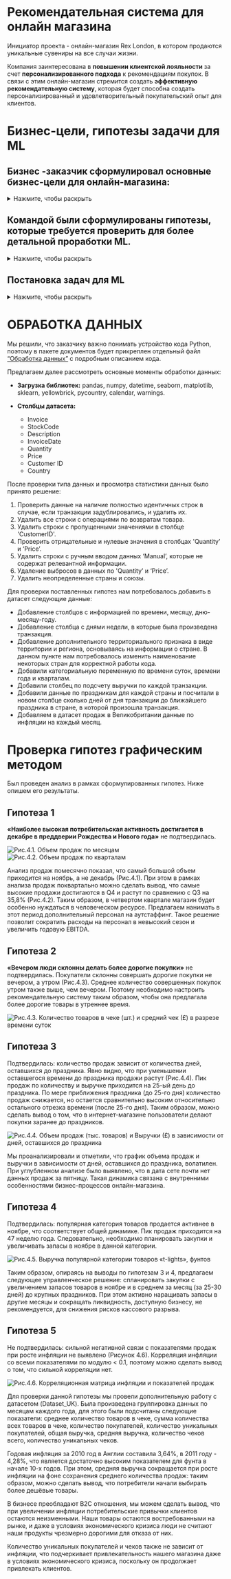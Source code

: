 # Рекомендательная система для онлайн магазина
Инициатор проекта - онлайн-магазин Rex London, в котором продаются уникальные сувениры на все случаи жизни.

Компания заинтересована в **повышении клиентской лояльности** за счет **персонализированного подхода** к рекомендациям покупок. В связи с этим онлайн-магазин стремится создать **эффективную рекомендательную систему**, которая будет способна создать персонализированный и удовлетворительный покупательский опыт для клиентов.

# Бизнес-цели, гипотезы задачи для ML
 
## Бизнес -заказчик сформулировал основные бизнес-цели для онлайн-магазина:
<details>
<summary>Нажмите, чтобы раскрыть</summary>
 
1. **Рост объема продаж** за счет увеличения:
-  	среднего количества покупок;
-  	среднего чека покупок;
-  	количества возвращений пользователей на сайт. 
3. **Оптимизация закупок** во времени: уменьшение лишних запасов и снижение риска низкой ликвидности (кассового разрыва).
4. **Рост EBITDA** за счет оптимизации расходов на человеческие ресурсы в течение года.

</details>

## Командой были сформулированы гипотезы, которые требуется проверить для более детальной проработки ML.

<details>
<summary>Нажмите, чтобы раскрыть</summary>

| №  | Гипотеза | Как будем проверять | Метод |
|----|----------|---------------------|-------|
| 1  | **Гипотеза 1:** Наиболее высокая потребительская активность достигается в декабре в преддверии Рождества и Нового года. Необходимо выровнять загрузку человеческих ресурсов магазина и нанять дополнительный персонал на упаковку и отправку товаров в декабре или определить иные пиковые сезоны. | Сравнить объемы продаж по месяцам | Аналитический и графический метод (Power BI) |
| 2  | **Гипотеза 2:** Вечером люди склонны делать более дорогие покупки. Это происходит из-за снижения фокуса и внимания после количества принимаемых решений днем. Рекомендательная система будет предлагать более дорогие альтернативы и сопутствующие товары в вечернее время для увеличения среднего чека. | Сравнить количество покупок в чеке в разрезе времени суток, сравнить средний чек в разрезе времени суток | Аналитический и графический метод (Power BI) |
| 3  | **Гипотеза 3:** Продажи (в объемах и в выручке) увеличиваются за некоторое время до праздников. Необходимо проанализировать динамику и выяснить, когда наступает пик продаж, с целью оптимизации закупок и снижения риска низкой ликвидности. | Рассчитать выручку до праздников и посмотреть на динамику по дням | Аналитический и графический (Power BI) |
| 4  | **Гипотеза 4:** Популярная группа товаров также имеет пики продаж. Необходимо проанализировать динамику продаж для объективного планирования закупок. | Проанализировать динамику продаж популярной категории товара «t-lights» по неделям | Аналитический и графический (Excel) |
| 5  | **Гипотеза 5:** Инфляция негативно влияет на выручку и продажи, так как онлайн-магазин продает продукт не первой необходимости. При растущей инфляции потребители сокращают покупки таких товаров. | Построить корреляцию между помесячной инфляцией в Великобритании в 2010-2011 годах и проверить корреляцию с основными показателями продаж | Корреляция (Python) |

</details>

## Постановка задач для ML

<details>
<summary>Нажмите, чтобы раскрыть</summary>
1. Определить ассоциативные правила для увеличения продаж (среднего чека и среднего количества позиций в покупке):

1. Опираясь на кластеризацию пользователей, вывести ассоциативные правила для кластера “среднячки” с целью увеличения среднего чека и кластера “привидения” с целью возвращения пользователей на платформу после длительной паузы в покупках;

2. Внедрить полученные ассоциативные правила в рекомендательную систему на сайте, которая будет наиболее эффективно предлагать сопутствующие товары пользователям

</details>

# ОБРАБОТКА ДАННЫХ

Мы решили, что заказчику важно понимать устройство кода Python, поэтому в пакете документов будет прикреплен отдельный файл [“Обработка данных”](/data_processing/Data_processing.ipynb) с подробным описанием кода. 

Предлагаем далее рассмотреть основные моменты обработки данных:

- **Загрузка библиотек:** pandas, numpy, datetime, seaborn, matplotlib, sklearn, yellowbrick, pycountry, calendar, warnings.

- **Столбцы датасета:** 
  - Invoice 
  - StockCode 
  - Description 
  - InvoiceDate 
  - Quantity 
  - Price 
  - Customer ID 
  - Country 

После проверки типа данных и просмотра статистики данных было принято решение:

1. Проверить данные на наличие полностью идентичных строк в случае, если транзакции задублировались, и удалить их.
2. Удалить все строки с операциями по возвратам товара.
3. Удалить строки с пропущенными значениями в столбце 'CustomerID'.
4. Проверить отрицательные и нулевые значения в столбцах 'Quantity’ и ‘Price’.
5. Удалить строки с ручным вводом данных ‘Manual’, которые не содержат релевантной информации.
6. Удаление выбросов в данных по 'Quantity’ и ‘Price’.
7. Удалить неопределенные страны и союзы.

Для проверки поставленных гипотез нам потребовалось добавить в датасет следующие данные:

- Добавление столбцов с информацией по времени, месяцу, дню-месяцу-году.
- Добавление столбца с днями недели, в которые была произведена транзакция.
- Добавление дополнительного территориального признака в виде территории и региона, основываясь на информации о стране. В данном пункте нам потребовалось изменить наименование некоторых стран для корректной работы кода.
- Добавили категориальную переменную по времени суток, времени года и кварталам.
- Добавили столбец по подсчету выручки по каждой транзакции.
- Добавили данные по праздникам для каждой страны и посчитали в новом столбце сколько дней от дня транзакции до ближайшего праздника в стране, в которой произошла транзакция.
- Добавляем в датасет продаж в Великобритании данные по инфляции на каждый месяц.

# Проверка гипотез графическим методом

Был проведен анализ в рамках сформулированных гипотез. Ниже опишем его результаты.

## Гипотеза 1
**«Наиболее высокая потребительская активность достигается в декабре в преддверии Рождества и Нового года»** не подтвердилась.

![Рис.4.1. Объем продаж по месяцам](/data_visualization/images/image1.png) 
![Рис.4.2. Объем продаж по кварталам](/data_visualization/images/image2.png) 

Анализ продаж помесячно показал, что самый большой объем приходится на ноябрь, а не декабрь (Рис.4.1). При этом в рамках анализа продаж поквартально можно сделать вывод, что самые высокие продажи достигаются в Q4 и растут по сравнению с Q3 на 35,8% (Рис.4.2). Таким образом, в четвертом квартале магазин будет особенно нуждаться в человеческом ресурсе. Предлагаем нанимать в этот период дополнительный персонал на аутстаффинг. Такое решение позволит сократить расходы на персонал в невысокий сезон и увеличить годовую EBITDA.

## Гипотеза 2
**«Вечером люди склонны делать более дорогие покупки»** не подтвердилась. Покупатели склонны совершать дорогие покупки не вечером, а утром (Рис.4.3). Среднее количество совершенных покупок утром также выше, чем вечером. Поэтому необходимо настроить рекомендательную систему таким образом, чтобы она предлагала более дорогие товары в утреннее время.

![Рис.4.3. Количество товаров в чеке (шт.) и средний чек (£) в разрезе времени суток](/data_visualization/images/image3.png)

## Гипотеза 3
Подтвердилась: количество продаж зависит от количества дней, оставшихся до праздника. Явно видно, что при уменьшении оставшегося времени до праздника продажи растут (Рис.4.4). Пик продаж по количеству и выручке приходится на 25-ый день до праздника. По мере приближения праздника (до 25-го дня) количество продаж снижается, но остается сравнительно высоким относительно остального отрезка времени (после 25-го дня). Таким образом, можно сделать вывод о том, что в интернет-магазине пользователи делают покупки заранее до праздников.

![Рис.4.4. Объем продаж (тыс. товаров) и Выручки (£) в зависимости от дней, оставшихся до праздника](/data_visualization/images/image4.png)

Мы проанализировали и отметили, что график объема продаж и выручки в зависимости от дней, оставшихся до праздника, волатилен. При углубленном анализе было выявлено, что в дата сете почти нет данных продаж за пятницу. Такая динамика связана с внутренними особенностями бизнес-процессов онлайн-магазина.

## Гипотеза 4
Подтвердилась: популярная категория товаров продается активнее в ноябре, что соответствует общей динамике. Пик продаж приходится на 47 неделю года. Следовательно, необходимо планировать закупки и увеличивать запасы в ноябре в данной категории.

![Рис.4.5. Выручка популярной категории товаров «t-lights», фунтов](/data_visualization/images/image5.png)

Таким образом, опираясь на выводы по гипотезам 3 и 4, предлагаем следующее управленческое решение: спланировать закупки с увеличением запасов товаров в ноябре и в среднем за месяц (за 25-30 дней) до крупных праздников. При этом активно наращивать запасы в другие месяцы и сокращать ликвидность, доступную бизнесу, не рекомендуется, для снижения рисков кассового разрыва.

## Гипотеза 5
Не подтвердилась: сильной негативной связи с показателями продаж при росте инфляции не выявлено (Рисунок 4.6). Корреляция инфляции со всеми показателями по модулю < 0.1, поэтому можно сделать вывод о том, что сильной корреляции нет.

![Рис.4.6. Корреляционная матрица инфляции и показателей продаж](/data_visualization/images/image6.png)

Для проверки данной гипотезы мы провели дополнительную работу с датасетом (Dataset_UK). Была произведена группировка данных по месяцам каждого года, для этого были подсчитаны следующие показатели: среднее количество товаров в чеке, сумма количества всех товаров в чеке, количество покупателей, количество уникальных покупателей, общая выручка, средняя выручка, количество чеков всего, количество уникальных чеков. 

Годовая инфляция за 2010 год в Англии составила 3,64%, в 2011 году - 4,28%, что является достаточно высоким показателем для фунта в начале 10-х годов. При этом, средняя выручка сокращается при росте инфляции на фоне сохранения среднего количества продаж: таким образом, можно сделать вывод, что потребители начали выбирать более дешёвые товары. 

В бизнесе преобладают B2C отношения, мы можем сделать вывод, что при увеличении инфляции потребительские привычки клиентов остаются неизменными. Наши товары остаются востребованными на рынке, и даже в условиях экономического кризиса люди не считают наши продукты чрезмерно дорогими для отказа от них.

Количество уникальных покупателей и чеков также не зависит от инфляции, что подчеркивает привлекательность нашего магазина даже в условиях экономического кризиса, поскольку он продолжает привлекать клиентов.
